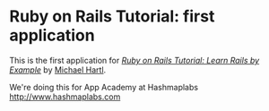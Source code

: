 # Ruby on Rails Tutorial: first application

This is the first application for
[*Ruby on Rails Tutorial: Learn Rails by Example*](http://railstutorial.org/)
by [Michael Hartl](http://michaelhartl.com/).

We're doing this for App Academy at Hashmaplabs
http://www.hashmaplabs.com